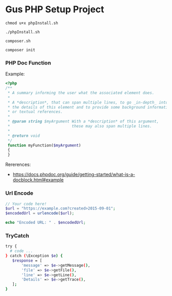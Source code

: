# Gus PHP Setup Project

```
chmod u+x phpInstall.sh

./phpInstall.sh

composer.sh

composer init
```
### PHP Doc Function
Example:
```php
<?php
/**
 * A summary informing the user what the associated element does.
 *
 * A *description*, that can span multiple lines, to go _in-depth_ into
 * the details of this element and to provide some background information
 * or textual references.
 *
 * @param string $myArgument With a *description* of this argument,
 *                           these may also span multiple lines.
 *
 * @return void
 */
 function myFunction($myArgument)
 {
 }
```
Rererences:
- https://docs.phpdoc.org/guide/getting-started/what-is-a-docblock.html#example
### Url Encode
```php
// Your code here!
$url = "https://example.com?created>2015-09-01";
$encodedUrl = urlencode($url);

echo "Encoded URL: " . $encodedUrl;
```
### TryCatch
```sh
try {
  # code ...
} catch (\Exception $e) {
   $response = [
       'message' => $e->getMessage(),
       'file' => $e->getFile(),
       'line' => $e->getLine(),
       'Details' => $e->getTrace(),
   ];
}
```
